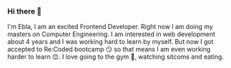 ### Hi there 👋

<!--
**pluviophillee/pluviophillee** is a ✨ _special_ ✨ repository because its `README.md` (this file) appears on your GitHub profile.

Here are some ideas to get you started:

- 🔭 I’m currently working on ...
- 🌱 I’m currently learning ...
- 👯 I’m looking to collaborate on ...
- 🤔 I’m looking for help with ...
- 💬 Ask me about ...
- 📫 How to reach me: ...
- 😄 Pronouns: ...
- ⚡ Fun fact: ...
-->
I'm Ebla, I am an excited Frontend Developer. Right now I am doing my masters on Computer Engineering. I am interested in web development about 4 years and I was working hard to learn by myself. But now I got accepted to Re:Coded bootcamp :smirk: so that means I am even working harder to learn :relieved:. I love going to the gym :muscle:, watching sitcoms and eating. 
